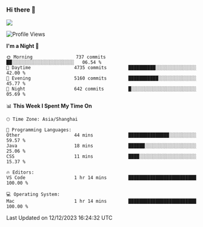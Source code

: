### Hi there 👋

<!--
**JJAYCHEN1e/jjaychen1e** is a ✨ _special_ ✨ repository because its `README.md` (this file) appears on your GitHub profile.

Here are some ideas to get you started:

- 🔭 I’m currently working on ...
- 🌱 I’m currently learning ...
- 👯 I’m looking to collaborate on ...
- 🤔 I’m looking for help with ...
- 💬 Ask me about ...
- 📫 How to reach me: ...
- 😄 Pronouns: ...
- ⚡ Fun fact: ...
-->

[![](https://github-readme-stats.vercel.app/api?username=jjaychen1e&show_icons=true)](https://github.com/jjaychen1e/github-readme-stats?count_private=true)

<!--START_SECTION:waka-->
![Profile Views](http://img.shields.io/badge/Profile%20Views-0-blue)

**I'm a Night 🦉** 

```text
🌞 Morning                737 commits         ██░░░░░░░░░░░░░░░░░░░░░░░   06.54 % 
🌆 Daytime                4735 commits        ██████████░░░░░░░░░░░░░░░   42.00 % 
🌃 Evening                5160 commits        ███████████░░░░░░░░░░░░░░   45.77 % 
🌙 Night                  642 commits         █░░░░░░░░░░░░░░░░░░░░░░░░   05.69 % 
```


📊 **This Week I Spent My Time On** 

```text
🕑︎ Time Zone: Asia/Shanghai

💬 Programming Languages: 
Other                    44 mins             ███████████████░░░░░░░░░░   59.57 % 
Java                     18 mins             ██████░░░░░░░░░░░░░░░░░░░   25.06 % 
CSS                      11 mins             ████░░░░░░░░░░░░░░░░░░░░░   15.37 % 

🔥 Editors: 
VS Code                  1 hr 14 mins        █████████████████████████   100.00 % 

💻 Operating System: 
Mac                      1 hr 14 mins        █████████████████████████   100.00 % 
```


 Last Updated on 12/12/2023 16:24:32 UTC
<!--END_SECTION:waka-->
